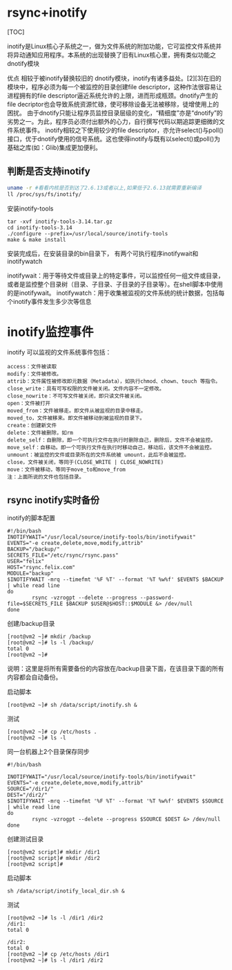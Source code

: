 # rsync+inotify

[TOC]

inotify是Linux核心子系统之一，做为文件系统的附加功能，它可监控文件系统并将异动通知应用程序。本系统的出现替换了旧有Linux核心里，拥有类似功能之dnotify模块

优点
相较于被inotify替换较旧的 dnotify模块，inotify有诸多益处。[2][3]在旧的模块中，程序必须为每一个被监控的目录创建file descriptor，这种作法很容易让进程拥有的file descriptor逼近系统允许的上限，进而形成瓶颈。dnotify产生的file decriptor也会导致系统资源忙碌，使可移除设备无法被移除，徒增使用上的困扰。
由于dnotify只能让程序员监控目录层级的变化，“精细度”亦是“dnotify”的劣势之一。为此，程序员必须付出额外的心力，自行撰写代码以期追踪更细微的文件系统事件。
inotify相较之下使用较少的file descriptor，亦允许select()与poll()接口，优于dnotify使用的信号系统。这也使得inotify与既有以select()或poll()为基础之库(如：Glib)集成更加便利。



## 判断是否支持inotify

```Bash
uname -r #看看内核是否到达了2.6.13或者以上,如果低于2.6.13就需要重新编译
ll /proc/sys/fs/inotify/
```

安装inotify-tools

```
tar -xvf inotify-tools-3.14.tar.gz
cd inotify-tools-3.14
./configure --prefix=/usr/local/source/inotify-tools
make & make install
```

安装完成后，在安装目录的bin目录下， 有两个可执行程序inotifywait和inotifywatch

inotifywait：用于等待文件或目录上的特定事件，可以监控任何一组文件或目录，或者是监控整个目录树（目录、子目录、子目录的子目录等）。在shell脚本中使用的是inotifywait。 inotifywatch：用于收集被监视的文件系统的统计数据，包括每个inotify事件发生多少次等信息

# inotify监控事件

inotify 可以监视的文件系统事件包括：

```
access：文件被读取
modify：文件被修改。
attrib：文件属性被修改即元数据（Metadata），如执行chmod、chown、touch 等指令。
close_write：具有可写权限的文件被关闭。文件内容不一定修改。
close_nowrite：不可写文件被关闭，即只读文件被关闭。
open：文件被打开
moved_from：文件被移走。即文件从被监视的目录中移走。
moved_to，文件被移来。即文件被移动到被监视的目录下。
create：创建新文件
delete：文件被删除，如rm
delete_self：自删除，即一个可执行文件在执行时删除自己，删除后，文件不会被监控。
move_self：自移动。即一个可执行文件在执行时移动自己，移动后，该文件不会被监控。
unmount：被监控的文件或目录所在的文件系统被 umount，此后不会被监控。
close，文件被关闭，等同于(CLOSE_WRITE | CLOSE_NOWRITE)
move：文件被移动，等同于move_to和move_from
注：上面所说的文件也包括目录。
```

## rsync inotify实时备份

inotify的脚本配置

```
#!/bin/bash
INOTIFYWAIT="/usr/local/source/inotify-tools/bin/inotifywait"
EVENTS="-e create,delete,move,modify,attrib"
BACKUP="/backup/"
SECRETS_FILE="/etc/rsync/rsync.pass"
USER="felix"
HOST="rsync.felix.com"
MODULE="backup"
$INOTIFYWAIT -mrq --timefmt '%F %T' --format '%T %w%f' $EVENTS $BACKUP | while read line
do
        rsync -vzrogpt --delete --progress --password-file=$SECRETS_FILE $BACKUP $USER@$HOST::$MODULE &> /dev/null
done
```

创建/backup目录

```
[root@vm2 ~]# mkdir /backup
[root@vm2 ~]# ls -l /backup/
total 0
[root@vm2 ~]# 
```

说明：这里是将所有需要备份的内容放在/backup目录下面，在该目录下面的所有内容都会自动备份。

启动脚本

```
[root@vm2 ~]# sh /data/script/inotify.sh &
```

测试

```
[root@vm2 ~]# cp /etc/hosts .
[root@vm2 ~]# ls -l 
```

同一台机器上2个目录保存同步

```
#!/bin/bash

INOTIFYWAIT="/usr/local/source/inotify-tools/bin/inotifywait"
EVENTS="-e create,delete,move,modify,attrib"
SOURCE="/dir1/"
DEST="/dir2/"
$INOTIFYWAIT -mrq --timefmt '%F %T' --format '%T %w%f' $EVENTS $SOURCE | while read line
do
        rsync -vzrogpt --delete --progress $SOURCE $DEST &> /dev/null
done
```

创建测试目录

```
[root@vm2 script]# mkdir /dir1
[root@vm2 script]# mkdir /dir2
[root@vm2 script]# 
```

启动脚本

```
sh /data/script/inotify_local_dir.sh &
```

测试

```
[root@vm2 ~]# ls -l /dir1 /dir2
/dir1:
total 0

/dir2:
total 0
[root@vm2 ~]# cp /etc/hosts /dir1
[root@vm2 ~]# ls -l /dir1 /dir2
```